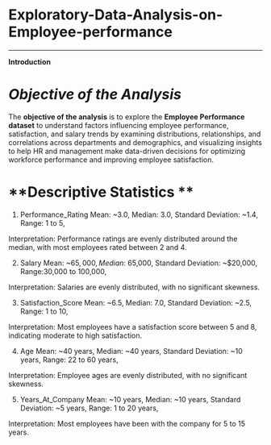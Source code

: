 # Exploratory-Data-Analysis-on-Employee-performance
---

**Introduction**
# *Objective of the Analysis*
The **objective of the analysis** is to explore the **Employee Performance dataset**  to understand factors influencing employee performance, satisfaction, and salary trends by examining distributions, relationships, and correlations across departments and demographics, and visualizing insights to help HR and management make data-driven decisions for optimizing workforce performance and improving employee satisfaction.

# **Descriptive Statistics **

1. Performance_Rating
Mean: ~3.0,
Median: 3.0,
Standard Deviation: ~1.4,
Range: 1 to 5,

Interpretation: Performance ratings are evenly distributed around the median, with most employees rated between 2 and 4.


2. Salary
Mean: ~$65,000,
Median: ~$65,000,
Standard Deviation: ~$20,000,
Range:30,000 to 100,000,

Interpretation: Salaries are evenly distributed, with no significant skewness.

3. Satisfaction_Score
Mean: ~6.5,
Median: 7.0,
Standard Deviation: ~2.5,
Range: 1 to 10,

Interpretation: Most employees have a satisfaction score between 5 and 8, indicating moderate to high satisfaction.

4. Age
Mean: ~40 years,
Median: ~40 years,
Standard Deviation: ~10 years,
Range: 22 to 60 years,

Interpretation: Employee ages are evenly distributed, with no significant skewness.

5. Years_At_Company
Mean: ~10 years,
Median: ~10 years,
Standard Deviation: ~5 years,
Range: 1 to 20 years,

Interpretation: Most employees have been with the company for 5 to 15 years.


